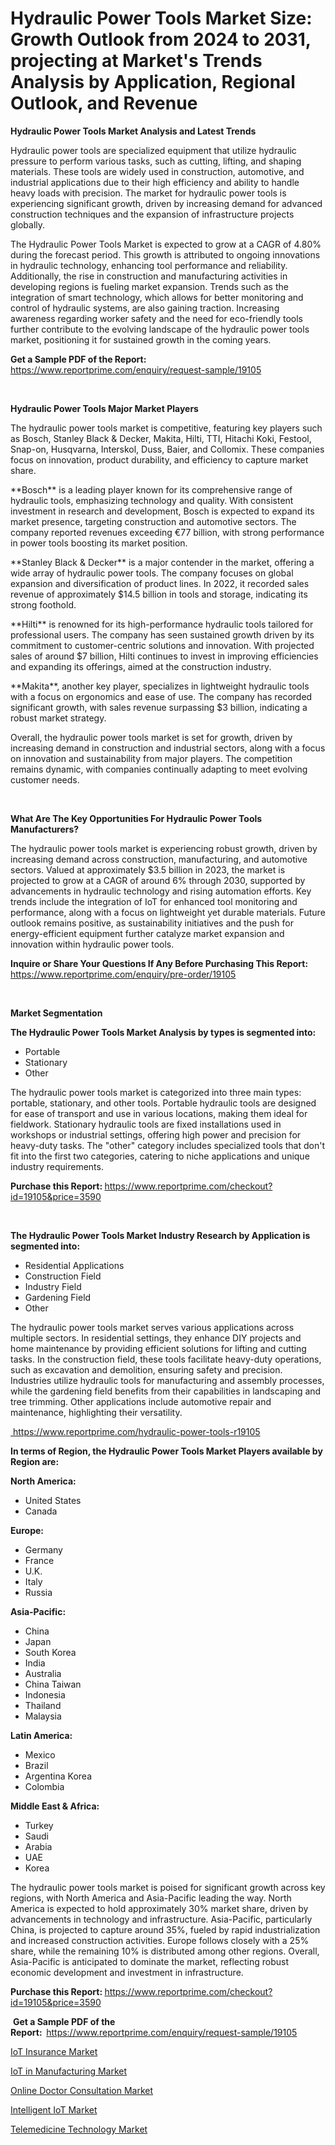 <p><h1>Hydraulic Power Tools Market Size: Growth Outlook from 2024 to 2031, projecting at Market's Trends Analysis by Application, Regional Outlook, and Revenue</h1></p><p><strong>Hydraulic Power Tools Market Analysis and Latest Trends</strong></p>
<p><p>Hydraulic power tools are specialized equipment that utilize hydraulic pressure to perform various tasks, such as cutting, lifting, and shaping materials. These tools are widely used in construction, automotive, and industrial applications due to their high efficiency and ability to handle heavy loads with precision. The market for hydraulic power tools is experiencing significant growth, driven by increasing demand for advanced construction techniques and the expansion of infrastructure projects globally.</p><p>The Hydraulic Power Tools Market is expected to grow at a CAGR of 4.80% during the forecast period. This growth is attributed to ongoing innovations in hydraulic technology, enhancing tool performance and reliability. Additionally, the rise in construction and manufacturing activities in developing regions is fueling market expansion. Trends such as the integration of smart technology, which allows for better monitoring and control of hydraulic systems, are also gaining traction. Increasing awareness regarding worker safety and the need for eco-friendly tools further contribute to the evolving landscape of the hydraulic power tools market, positioning it for sustained growth in the coming years.</p></p>
<p><strong>Get a Sample PDF of the Report:&nbsp;</strong> <a href="https://www.reportprime.com/enquiry/request-sample/19105?utm_campaign=1140&utm_medium=2&utm_source=Github&utm_content=ia&utm_term=22112024&utm_id=hydraulic-power-tools">https://www.reportprime.com/enquiry/request-sample/19105</a></p>
<p>&nbsp;</p>
<p><strong>Hydraulic Power Tools Major Market Players</strong></p>
<p><p>The hydraulic power tools market is competitive, featuring key players such as Bosch, Stanley Black & Decker, Makita, Hilti, TTI, Hitachi Koki, Festool, Snap-on, Husqvarna, Interskol, Duss, Baier, and Collomix. These companies focus on innovation, product durability, and efficiency to capture market share.</p><p>**Bosch** is a leading player known for its comprehensive range of hydraulic tools, emphasizing technology and quality. With consistent investment in research and development, Bosch is expected to expand its market presence, targeting construction and automotive sectors. The company reported revenues exceeding €77 billion, with strong performance in power tools boosting its market position.</p><p>**Stanley Black & Decker** is a major contender in the market, offering a wide array of hydraulic power tools. The company focuses on global expansion and diversification of product lines. In 2022, it recorded sales revenue of approximately $14.5 billion in tools and storage, indicating its strong foothold.</p><p>**Hilti** is renowned for its high-performance hydraulic tools tailored for professional users. The company has seen sustained growth driven by its commitment to customer-centric solutions and innovation. With projected sales of around $7 billion, Hilti continues to invest in improving efficiencies and expanding its offerings, aimed at the construction industry.</p><p>**Makita**, another key player, specializes in lightweight hydraulic tools with a focus on ergonomics and ease of use. The company has recorded significant growth, with sales revenue surpassing $3 billion, indicating a robust market strategy.</p><p>Overall, the hydraulic power tools market is set for growth, driven by increasing demand in construction and industrial sectors, along with a focus on innovation and sustainability from major players. The competition remains dynamic, with companies continually adapting to meet evolving customer needs.</p></p>
<p>&nbsp;</p>
<p><strong>What Are The Key Opportunities For Hydraulic Power Tools Manufacturers?</strong></p>
<p><p>The hydraulic power tools market is experiencing robust growth, driven by increasing demand across construction, manufacturing, and automotive sectors. Valued at approximately $3.5 billion in 2023, the market is projected to grow at a CAGR of around 6% through 2030, supported by advancements in hydraulic technology and rising automation efforts. Key trends include the integration of IoT for enhanced tool monitoring and performance, along with a focus on lightweight yet durable materials. Future outlook remains positive, as sustainability initiatives and the push for energy-efficient equipment further catalyze market expansion and innovation within hydraulic power tools.</p></p>
<p><strong>Inquire or Share Your Questions If Any Before Purchasing This Report:</strong> <a href="https://www.reportprime.com/enquiry/pre-order/19105?utm_campaign=1140&utm_medium=2&utm_source=Github&utm_content=ia&utm_term=22112024&utm_id=hydraulic-power-tools">https://www.reportprime.com/enquiry/pre-order/19105</a></p>
<p>&nbsp;</p>
<p><strong>Market Segmentation</strong></p>
<p><strong>The Hydraulic Power Tools Market Analysis by types is segmented into:</strong></p>
<p><ul><li>Portable</li><li>Stationary</li><li>Other</li></ul></p>
<p><p>The hydraulic power tools market is categorized into three main types: portable, stationary, and other tools. Portable hydraulic tools are designed for ease of transport and use in various locations, making them ideal for fieldwork. Stationary hydraulic tools are fixed installations used in workshops or industrial settings, offering high power and precision for heavy-duty tasks. The "other" category includes specialized tools that don't fit into the first two categories, catering to niche applications and unique industry requirements.</p></p>
<p><strong>Purchase this Report:&nbsp;</strong><a href="https://www.reportprime.com/checkout?id=19105&price=3590&utm_campaign=1140&utm_medium=2&utm_source=Github&utm_content=ia&utm_term=22112024&utm_id=hydraulic-power-tools">https://www.reportprime.com/checkout?id=19105&price=3590</a></p>
<p>&nbsp;</p>
<p><strong>The Hydraulic Power Tools Market Industry Research by Application is segmented into:</strong></p>
<p><ul><li>Residential Applications</li><li>Construction Field</li><li>Industry Field</li><li>Gardening Field</li><li>Other</li></ul></p>
<p><p>The hydraulic power tools market serves various applications across multiple sectors. In residential settings, they enhance DIY projects and home maintenance by providing efficient solutions for lifting and cutting tasks. In the construction field, these tools facilitate heavy-duty operations, such as excavation and demolition, ensuring safety and precision. Industries utilize hydraulic tools for manufacturing and assembly processes, while the gardening field benefits from their capabilities in landscaping and tree trimming. Other applications include automotive repair and maintenance, highlighting their versatility.</p></p>
<p><a href="https://www.reportprime.com/hydraulic-power-tools-r19105?utm_campaign=1140&utm_medium=2&utm_source=Github&utm_content=ia&utm_term=22112024&utm_id=hydraulic-power-tools">&nbsp;https://www.reportprime.com/hydraulic-power-tools-r19105</a></p>
<p><strong>In terms of Region, the Hydraulic Power Tools Market Players available by Region are:</strong></p>
<p>
    <p> <strong> North America: </strong>
        <ul>
            <li>United States</li>
            <li>Canada</li>
        </ul>
        </p> 
    <p> <strong> Europe: </strong>
        <ul>
            <li>Germany</li>
            <li>France</li>
            <li>U.K.</li>
            <li>Italy</li>
            <li>Russia</li>
        </ul>
        </p> 
    <p> <strong> Asia-Pacific: </strong>
        <ul>
            <li>China</li>
            <li>Japan</li>
            <li>South Korea</li>
            <li>India</li>
            <li>Australia</li>
            <li>China Taiwan</li>
            <li>Indonesia</li>
            <li>Thailand</li>
            <li>Malaysia</li>
        </ul>
        </p> 
    <p> <strong> Latin America: </strong>
        <ul>
            <li>Mexico</li>
            <li>Brazil</li>
            <li>Argentina Korea</li>
            <li>Colombia</li>
        </ul>
        </p> 
    <p> <strong> Middle East & Africa: </strong>
        <ul>
            <li>Turkey</li>
            <li>Saudi</li>
            <li>Arabia</li>
            <li>UAE</li>
            <li>Korea</li>
        </ul>
    </p>
    </p>
<p><p>The hydraulic power tools market is poised for significant growth across key regions, with North America and Asia-Pacific leading the way. North America is expected to hold approximately 30% market share, driven by advancements in technology and infrastructure. Asia-Pacific, particularly China, is projected to capture around 35%, fueled by rapid industrialization and increased construction activities. Europe follows closely with a 25% share, while the remaining 10% is distributed among other regions. Overall, Asia-Pacific is anticipated to dominate the market, reflecting robust economic development and investment in infrastructure.</p></p>
<p><strong>Purchase this Report: </strong><a href="https://www.reportprime.com/checkout?id=19105&price=3590&utm_campaign=1140&utm_medium=2&utm_source=Github&utm_content=ia&utm_term=22112024&utm_id=hydraulic-power-tools">https://www.reportprime.com/checkout?id=19105&price=3590</a></p>
<p>&nbsp;<strong>Get a Sample PDF of the Report:&nbsp;&nbsp;</strong><a href="https://www.reportprime.com/enquiry/request-sample/19105?utm_campaign=1140&utm_medium=2&utm_source=Github&utm_content=ia&utm_term=22112024&utm_id=hydraulic-power-tools">https://www.reportprime.com/enquiry/request-sample/19105</a></p>
<p><strong></strong></p>
<p><p><a href="https://issuu.com/reportprime-2/docs/iot-insurance-market-size-2030.pptx_22532b0956ce1e?utm_campaign=1140&utm_medium=2&utm_source=Github&utm_content=ia&utm_term=22112024&utm_id=hydraulic-power-tools">IoT Insurance Market</a></p><p><a href="https://issuu.com/reportprime-2/docs/iot-in-manufacturing-market-size-20_2e97a621f77658?utm_campaign=1140&utm_medium=2&utm_source=Github&utm_content=ia&utm_term=22112024&utm_id=hydraulic-power-tools">IoT in Manufacturing Market</a></p><p><a href="https://www.linkedin.com/pulse/future-online-doctor-consultation-market-key-growth-drivers-gqxdc?utm_campaign=1140&utm_medium=2&utm_source=Github&utm_content=ia&utm_term=22112024&utm_id=hydraulic-power-tools">Online Doctor Consultation Market</a></p><p><a href="https://www.linkedin.com/pulse/intelligent-iot-market-overview-analyzing-trends-projecting-0ysvc?utm_campaign=1140&utm_medium=2&utm_source=Github&utm_content=ia&utm_term=22112024&utm_id=hydraulic-power-tools">Intelligent IoT Market</a></p><p><a href="https://www.linkedin.com/pulse/telemedicine-technology-market-global-trends-forecast-2024--bq8oc?utm_campaign=1140&utm_medium=2&utm_source=Github&utm_content=ia&utm_term=22112024&utm_id=hydraulic-power-tools">Telemedicine Technology Market</a></p></p>